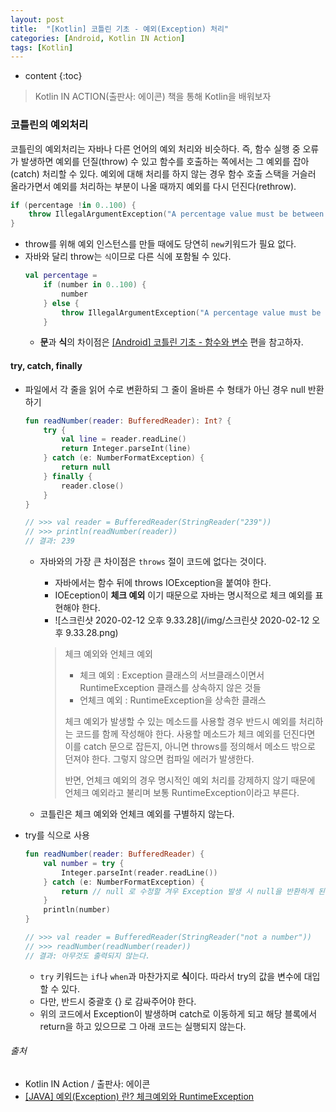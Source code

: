 ```yaml
---
layout: post
title:  "[Kotlin] 코틀린 기초 - 예외(Exception) 처리"
categories: [Android, Kotlin IN Action]
tags: [Kotlin]
---
```


* content
{:toc}

> Kotlin IN ACTION(출판사: 에이콘) 책을 통해 Kotlin을 배워보자

### 코틀린의 예외처리

코틀린의 예외처리는 자바나 다른 언어의 예외 처리와 비슷하다. 
즉, 함수 실행 중 오류가 발생하면 예외를 던질(throw) 수 있고 함수를 호출하는 쪽에서는 그 예외를 잡아(catch) 처리할 수 있다. 
예외에 대해 처리를 하지 않는 경우 함수 호출 스택을 거슬러 올라가면서 예외를 처리하는 부분이 나올 때까지 예외를 다시 던진다(rethrow).

```kotlin
if (percentage !in 0..100) {
    throw IllegalArgumentException("A percentage value must be between 0 and 100: $percentage")
}
```
  - throw를 위해 예외 인스턴스를 만들 때에도 당연히 `new`키워드가 필요 없다.
  - 자바와 달리 throw는 `식`이므로 다른 식에 포함될 수 있다.
    ```kotlin
    val percentage = 
        if (number in 0..100) {
            number
        } else {
            throw IllegalArgumentException("A percentage value must be between 0 and 100: $percentage")
        }
    ```
    - **문**과 **식**의 차이점은 [[Android] 코틀린 기초 - 함수와 변수](https://taehyungk.github.io/2020/01/11/android-kotlin-basic-1/#%ED%95%A8%EC%88%98) 편을 참고하자.








#### try, catch, finally
- 파일에서 각 줄을 읽어 수로 변환하되 그 줄이 올바른 수 형태가 아닌 경우 null 반환하기
  ```kotlin
  fun readNumber(reader: BufferedReader): Int? {
      try {
          val line = reader.readLine()
          return Integer.parseInt(line)
      } catch (e: NumberFormatException) {
          return null
      } finally {
          reader.close()
      }
  }
  
  // >>> val reader = BufferedReader(StringReader("239"))
  // >>> println(readNumber(reader))
  // 결과: 239
  ```
  - 자바와의 가장 큰 차이점은 `throws` 절이 코드에 없다는 것이다.
    - 자바에서는 함수 뒤에 throws IOException을 붙여야 한다.
    - IOEception이 **체크 예외** 이기 때문으로 자바는 명시적으로 체크 예외를 표현해야 한다.
    - ![스크린샷 2020-02-12 오후 9.33.28](/img/스크린샷 2020-02-12 오후 9.33.28.png)
    
    > 체크 예외와 언체크 예외
    >   - 체크 예외 : Exception 클래스의 서브클래스이면서 RuntimeException 클래스를 상속하지 않은 것들
    >   - 언체크 예외 : RuntimeException을 상속한 클래스
    > 
    > 체크 예외가 발생할 수 있는 메소드를 사용할 경우 반드시 예외를 처리하는 코드를 함께 작성해야 한다.
    > 사용할 메소드가 체크 예외를 던진다면 이를 catch 문으로 잡든지, 아니면 throws를 정의해서 메소드 밖으로 던져야 한다. 그렇지 않으면 컴파일 에러가 발생한다.
    >
    > 반면, 언체크 예외의 경우 명시적인 예외 처리를 강제하지 않기 때문에 언체크 예외라고 불리며 보통 RuntimeException이라고 부른다.

  - 코틀린은 체크 예외와 언체크 예외를 구별하지 않는다.
  
- try를 식으로 사용
  ```kotlin
  fun readNumber(reader: BufferedReader) {
      val number = try {
          Integer.parseInt(reader.readLine())
      } catch (e: NumberFormatException) {
          return // null 로 수정할 겨우 Exception 발생 시 null을 반환하게 된다.
      }
      println(number)
  }
  
  // >>> val reader = BufferedReader(StringReader("not a number"))
  // >>> readNumber(readNumber(reader))
  // 결과: 아무것도 출력되지 않는다.
  ```
  - `try` 키워드는 `if`나 `when`과 마찬가지로 **식**이다. 따라서 try의 값을 변수에 대입할 수 있다.
  - 다만, 반드시 중괄호 {} 로 감싸주어야 한다.
  - 위의 코드에서 Exception이 발생하며 catch로 이동하게 되고 해당 블록에서 return을 하고 있으므로 그 아래 코드는 실행되지 않는다.
         
        

###### 출처

- Kotlin IN Action / 출판사: 에이콘
- [[JAVA] 예외(Exception) 란? 체크예외와 RuntimeException](https://hyeonstorage.tistory.com/199)
  